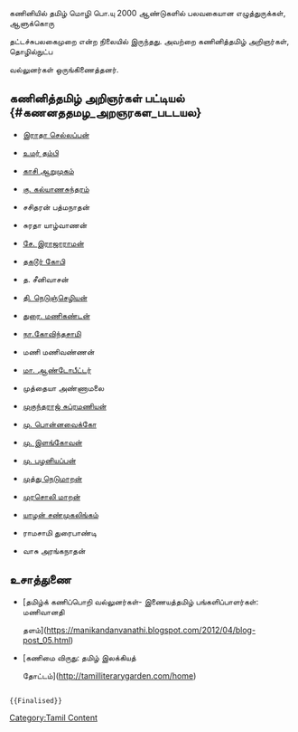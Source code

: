 கணினியில் தமிழ் மொழி பொ.யு 2000 ஆண்டுகளில் பலவகையான எழுத்துருக்கள், ஆளுக்கொரு
தட்டச்சுபலகைமுறை என்ற நிலையில் இருந்தது. அவற்றை கணினித்தமிழ் அறிஞர்கள், தொழில்நுட்ப
வல்லுனர்கள் ஒருங்கிணைத்தனர்.

## கணினித்தமிழ் அறிஞர்கள் பட்டியல் {#கணனததமழ_அறஞரகள_படடயல}

-   [இராதா செல்லப்பன்](இராதா_செல்லப்பன் "wikilink")
-   [உமர் தம்பி](உமர்_தம்பி "wikilink")
-   [காசி ஆறுமுகம்](காசி_ஆறுமுகம் "wikilink")
-   [கு. கல்யாணசுந்தரம்](கு._கல்யாணசுந்தரம் "wikilink")
-   சசிதரன் பத்மநாதன்
-   சுரதா யாழ்வாணன்
-   [சே. இராஜாராமன்](சே._இராஜாராமன் "wikilink")
-   [தகடூர் கோபி](தகடூர்_கோபி "wikilink")
-   த. சீனிவாசன்
-   [தி. நெடுஞ்செழியன்](தி._நெடுஞ்செழியன் "wikilink")
-   [துரை. மணிகண்டன்](துரை._மணிகண்டன் "wikilink")
-   [நா.கோவிந்தசாமி](நா.கோவிந்தசாமி "wikilink")
-   மணி மணிவண்ணன்
-   [மா. ஆண்டோபீட்டர்](மா._ஆண்டோபீட்டர் "wikilink")
-   முத்தையா அண்ணாமலை
-   [முகுந்தராஜ் சுப்ரமணியன்](முகுந்தராஜ்_சுப்ரமணியன் "wikilink")
-   [மு. பொன்னவைக்கோ](மு._பொன்னவைக்கோ "wikilink")
-   [மு. இளங்கோவன்](மு._இளங்கோவன் "wikilink")
-   [மு. பழனியப்பன்](மு._பழனியப்பன் "wikilink")
-   [முத்து நெடுமாறன்](முத்து_நெடுமாறன் "wikilink")
-   [முரசொலி மாறன்](முரசொலி_மாறன் "wikilink")
-   [யாழன் சண்முகலிங்கம்](யாழன்_சண்முகலிங்கம் "wikilink")
-   ராமசாமி துரைபாண்டி
-   வாசு அரங்கநாதன்

## உசாத்துணை

-   [தமிழ்க் கணிப்பொறி வல்லுனர்கள்- இணையத்தமிழ் பங்களிப்பாளர்கள்: மணிவானதி
    தளம்](https://manikandanvanathi.blogspot.com/2012/04/blog-post_05.html)
-   [கணிமை விருது: தமிழ் இலக்கியத்
    தோட்டம்](http://tamilliterarygarden.com/home)

```{=mediawiki}
{{Finalised}}
```
[Category:Tamil Content](Category:Tamil_Content "wikilink")
